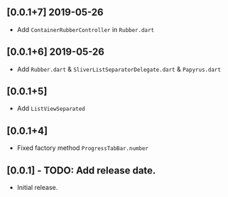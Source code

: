 ## [0.0.1+7] 2019-05-26

 - Add ```ContainerRubberController``` in ```Rubber.dart```

## [0.0.1+6] 2019-05-26

 - Add ```Rubber.dart``` & ```SliverListSeparatorDelegate.dart``` & ```Papyrus.dart``` 

## [0.0.1+5]

 - Add ```ListViewSeparated``` 

## [0.0.1+4]

 - Fixed factory method ```ProgressTabBar.number``` 

## [0.0.1] - TODO: Add release date.

 - Initial release.
